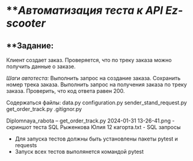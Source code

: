 # **_Автоматизация теста к API Ez-scooter_

## **Задание:

Клиент создает заказ.
Проверяется, что по треку заказа можно получить данные о заказе.

_Шаги автотеста:_
Выполнить запрос на создание заказа.
Сохранить номер трека заказа.
Выполнить запрос на получения заказа по треку заказа.
Проверить, что код ответа равен 200.

Содержаться файлы: 
   data.py
   configuration.py
   sender_stand_request.py
   get_order_track.py
   .gitignor.py

Diplomnaya_rabota – get_order_track.py 2024-01-31 13-26-41.png - скриншот теста
SQL Рыженкова Юлия 12 кагорта.txt - SQL запросы


- Для запуска тестов должны быть установлены пакеты pytest и requests
- Запуск всех тестов выполянется командой pytest
